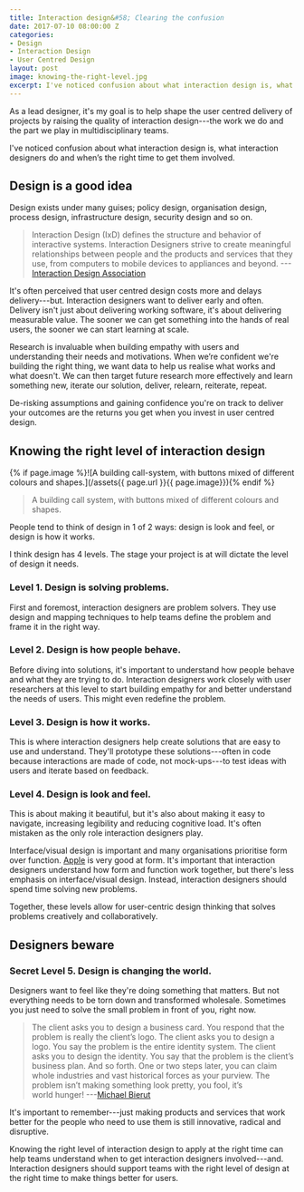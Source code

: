 ```yaml
---
title: Interaction design&#58; Clearing the confusion
date: 2017-07-10 08:00:00 Z
categories:
- Design
- Interaction Design
- User Centred Design
layout: post
image: knowing-the-right-level.jpg
excerpt: I've noticed confusion about what interaction design is, what interaction designers do and when’s the right time to get them involved.
---
```


As a lead designer, it's my goal is to help shape the user centred delivery of projects by raising the quality of interaction design---the work we do and the part we play in multidisciplinary teams.

I've noticed confusion about what interaction design is, what interaction designers do and when’s the right time to get them involved.

## Design is a good idea

Design exists under many guises; policy design, organisation design, process design, infrastructure design, security design and so on.

> Interaction Design (IxD) defines the structure and behavior of interactive systems. Interaction Designers strive to create meaningful relationships between people and the products and services that they use, from computers to mobile devices to appliances and beyond.
---[Interaction Design Association](http://ixda.org/ixda-global/about-history/)

It's often perceived that user centred design costs more and delays delivery---but. Interaction designers want to deliver early and often. Delivery isn't just about delivering working software, it's about delivering measurable value. The sooner we can get something into the hands of real users, the sooner we can start learning at scale.

Research is invaluable when building empathy with users and understanding their needs and motivations. When we’re confident we're building the right thing, we want data to help us realise what works and what doesn't. We can then target future research more effectively and learn something new, iterate our solution, deliver, relearn, reiterate, repeat.

De-risking assumptions and gaining confidence you're on track to deliver your outcomes are the returns you get when you invest in user centred design.

## Knowing the right level of interaction design

{% if page.image %}![A building call-system, with buttons mixed of different colours and shapes.](/assets{{ page.url }}{{ page.image}}){% endif %}

> A building call system, with buttons mixed of different colours and shapes.

People tend to think of design in 1 of 2 ways: design is look and feel, or design is how it works.

I think design has 4 levels. The stage your project is at will dictate the level of design it needs.

### Level 1. Design is solving problems.

First and foremost, interaction designers are problem solvers. They use design and mapping techniques to help teams define the problem and frame it in the right way.

### Level 2. Design is how people behave.

Before diving into solutions, it's important to understand how people behave and what they are trying to do. Interaction designers work closely with user researchers at this level to start building empathy for and better understand the needs of users. This might even redefine the problem.

### Level 3. Design is how it works.

This is where interaction designers help create solutions that are easy to use and understand. They'll prototype these solutions---often in code because interactions are made of code, not mock-ups---to test ideas with users and iterate based on feedback.

### Level 4. Design is look and feel.

This is about making it beautiful, but it's also about making it easy to navigate, increasing legibility and reducing cognitive load. It's often mistaken as the only role interaction designers play.

Interface/visual design is important and many organisations prioritise form over function. [Apple](http://www.apple.com) is very good at form. It's important that interaction designers understand how form and function work together, but there's less emphasis on interface/visual design. Instead, interaction designers should spend time solving new problems.

Together, these levels allow for user-centric design thinking that solves problems creatively and collaboratively.

## Designers beware

### Secret Level 5. Design is changing the world.

Designers want to feel like they're doing something that matters. But not everything needs to be torn down and transformed wholesale. Sometimes you just need to solve the small problem in front of you, right now.

> The client asks you to design a business card. You respond that the problem is really the client’s logo. The client asks you to design a logo. You say the problem is the entire identity system. The client asks you to design the identity. You say that the problem is the client’s business plan. And so forth. One or two steps later, you can claim whole industries and vast historical forces as your purview. The problem isn’t making something look pretty, you fool, it’s world hunger!
---[Michael Bierut](http://designobserver.com/feature/youre-so-intelligent/5917/)

It's important to remember---just making products and services that work better for the people who need to use them is still innovative, radical and disruptive.

Knowing the right level of interaction design to apply at the right time can help teams understand when to get interaction designers involved---and. Interaction designers should support teams with the right level of design at the right time to make things better for users.

